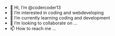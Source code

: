 - 👋 Hi, I’m @codercoder13
- 👀 I’m interested in coding and webdeveloping
- 🌱 I’m currently learning coding  and development
- 💞️ I’m looking to collaborate on ...
- 📫 How to reach me ...

<!---
codercoder13/codercoder13 is a ✨ special ✨ repository because its `README.md` (this file) appears on your GitHub profile.
You can click the Preview link to take a look at your changes.
--->
